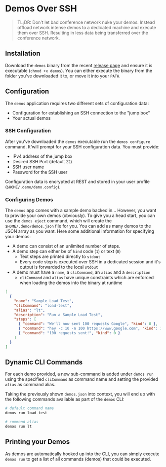 # Demos Over SSH

> TL;DR: Don't let bad conference network nuke your demos. Instead offload network intense demos to a dedicated machine and execute them over SSH. Resulting in less data being transferred over the conference network.

## Installation

Download the `demos` binary from the recent [release page](https://github.com/ThorstenHans/demos-over-ssh/releases) and ensure it is executable (`chmod +x demos`). You can either execute the binary from the folder you've downloaded it to, or move it into your `PATH`.

## Configuration

The `demos` application requires two different sets of configuration data: 

- Configuration for establishing an SSH connection to the "jump box"
- Your actual demos

### SSH Configuration

After you've downloaded the `demos` executable run the `demos configure` command. It'will prompt for your SSH configuration data. You must provide:

- IPv4 address of the jump box
- Desired SSH Port (default `22`)
- SSH user name
- Password for the SSH user

Configuration data is encrypted at REST and stored in your user profile (`$HOME/.demo/demo.config`).


### Configuring Demos

The `demos` app comes with a sample demo backed in... However, you want to provide your own demos (obviously). To give you a head start, you can use the `demos eject` command, which will create the `$HOME/.demo/demos.json` file for you. You can add as many demos to the JSON array as you want. Here some additional information for specifying your demos:

- A demo can consist of an unlimited number of steps. 
- A demo step can either be of `kind` code (`1`) or text (`0`)
  - Text steps are printed directly to `stdout`
  - Every code step is executed over SSH in a dedicated session and it's output is forwarded to the local `stdout`
- A demo must have a `name`, a `cliCommand`, an `alias` and a `description`
  - `cliCommand` and `alias` have unique constraints which are enforced when loading the demos into the binary at runtime

```json
[
  {
    "name": "Sample Load Test",
    "cliCommand": "load-test",
    "alias": "lt",
    "description": "Run a Sample Load Test",
    "steps": [
      { "command": "We'll now sent 100 requests Google", "kind": 0 },
      { "command": "hey -c 10 -n 100 https://www.google.com", "kind": 1 },
      { "command": "100 requests sent!", "kind": 0 }
    ]
  }
]
``` 

## Dynamic CLI Commands

For each demo provided, a new sub-command is added under `demos run` using the specified `cliCommand` as command name and setting the provided `alias` as command alias.

Taking the previously shown `demos.json` into context, you will end up with the following commands available as part of the `demos` CLI:

```bash
# default command name
demos run load-test

# command alias
demos run lt
```

## Printing your Demos

As demos are automatically hooked up into the CLI, you can simply execute `demos run` to get a list of all commands (demos) that could be executed. 